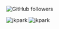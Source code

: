 

![GitHub followers](https://img.shields.io/github/followers/jkpark?logo=GitHub&style=for-the-badge)


<!--
**jkpark/jkpark** is a ✨ _special_ ✨ repository because its `README.md` (this file) appears on your GitHub profile.

Here are some ideas to get you started:

- 🔭 I’m currently working on ...
- 🌱 I’m currently learning ...
- 👯 I’m looking to collaborate on ...
- 🤔 I’m looking for help with ...
- 💬 Ask me about ...
- 📫 How to reach me: ...
- 😄 Pronouns: ...
- ⚡ Fun fact: ...
-->


<p><img align="left" src="https://github-readme-stats.vercel.app/api/top-langs/?username=jkpark&layout=compact&hide=html" alt="jkpark" /></p>

<p><img align="center" src="https://github-readme-stats.vercel.app/api?username=jkpark&show_icons=true" alt="jkpark" /></p>

